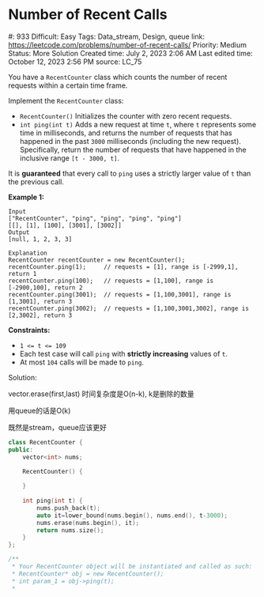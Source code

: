 # Number of Recent Calls

#: 933
Difficult: Easy
Tags: Data_stream, Design, queue
link: https://leetcode.com/problems/number-of-recent-calls/
Priority: Medium
Status: More Solution
Created time: July 2, 2023 2:06 AM
Last edited time: October 12, 2023 2:56 PM
source: LC_75

You have a `RecentCounter` class which counts the number of recent requests within a certain time frame.

Implement the `RecentCounter` class:

- `RecentCounter()` Initializes the counter with zero recent requests.
- `int ping(int t)` Adds a new request at time `t`, where `t` represents some time in milliseconds, and returns the number of requests that has happened in the past `3000` milliseconds (including the new request). Specifically, return the number of requests that have happened in the inclusive range `[t - 3000, t]`.

It is **guaranteed** that every call to `ping` uses a strictly larger value of `t` than the previous call.

**Example 1:**

```
Input
["RecentCounter", "ping", "ping", "ping", "ping"]
[[], [1], [100], [3001], [3002]]
Output
[null, 1, 2, 3, 3]

Explanation
RecentCounter recentCounter = new RecentCounter();
recentCounter.ping(1);     // requests = [1], range is [-2999,1], return 1
recentCounter.ping(100);   // requests = [1,100], range is [-2900,100], return 2
recentCounter.ping(3001);  // requests = [1,100,3001], range is [1,3001], return 3
recentCounter.ping(3002);  // requests = [1,100,3001,3002], range is [2,3002], return 3

```

**Constraints:**

- `1 <= t <= 109`
- Each test case will call `ping` with **strictly increasing** values of `t`.
- At most `104` calls will be made to `ping`.

Solution:

vector.erase(first,last) 时间复杂度是O(n-k), k是删除的数量

用queue的话是O(k)

既然是stream，queue应该更好

```cpp
class RecentCounter {
public:
    vector<int> nums;

    RecentCounter() {
        
    }
    
    int ping(int t) {
        nums.push_back(t);
        auto it=lower_bound(nums.begin(), nums.end(), t-3000);
        nums.erase(nums.begin(), it);
        return nums.size();
    }
};

/**
 * Your RecentCounter object will be instantiated and called as such:
 * RecentCounter* obj = new RecentCounter();
 * int param_1 = obj->ping(t);
 *
```